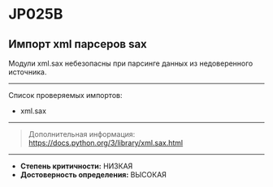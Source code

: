 # JP025B
## Импорт xml парсеров sax
Модули xml.sax небезопасны при парсинге данных из недоверенного источника.


---
Список проверяемых импортов:

* xml.sax

---
> Дополнительная информация:
> <https://docs.python.org/3/library/xml.sax.html>
---
* __Степень критичности:__ НИЗКАЯ
* __Достоверность определения:__ ВЫСОКАЯ
